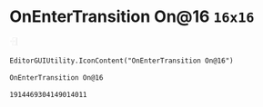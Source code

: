 # OnEnterTransition On@16 `16x16`
<img src="/img/OnEnterTransition%20On@16.png" width=16 height=16>

``` CSharp
EditorGUIUtility.IconContent("OnEnterTransition On@16")
```
```
OnEnterTransition On@16
```
```
1914469304149014011
```

